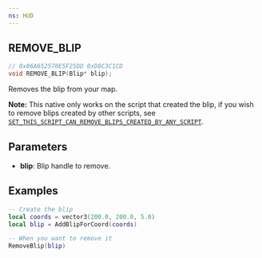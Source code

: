 ```yaml
---
ns: HUD
---
```

## REMOVE_BLIP

```c
// 0x86A652570E5F25DD 0xD8C3C1CD
void REMOVE_BLIP(Blip* blip);
```

Removes the blip from your map.

**Note:** This native only works on the script that created the blip, if you wish to remove blips created by other scripts, see [`SET_THIS_SCRIPT_CAN_REMOVE_BLIPS_CREATED_BY_ANY_SCRIPT`](#_0xB98236CAAECEF897).

## Parameters
* **blip**: Blip handle to remove.

## Examples
```lua
-- Create the blip
local coords = vector3(200.0, 200.0, 5.0)
local blip = AddBlipForCoord(coords)

-- When you want to remove it
RemoveBlip(blip)
```
